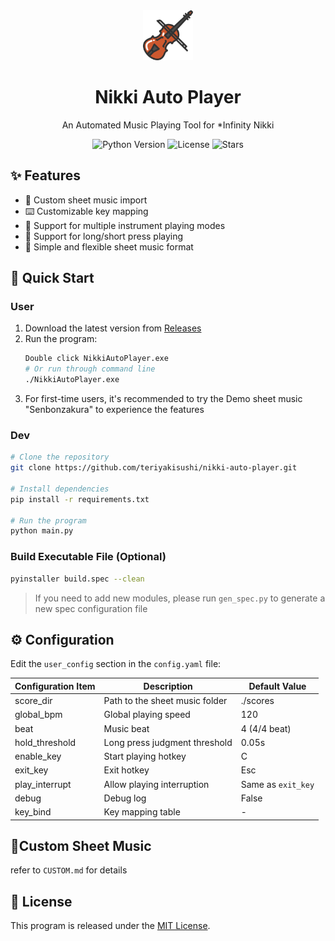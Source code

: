 <div align="center">

  <img src="violin.ico" width="80" />
  <h1>Nikki Auto Player</h1>
  <p>An Automated Music Playing Tool for *Infinity Nikki</p>
  
  <p>
    <img src="https://img.shields.io/badge/Python-3.10+-blue.svg" alt="Python Version">
    <img src="https://img.shields.io/github/license/teriyakisushi/nikki-auto-player" alt="License">
    <img src="https://img.shields.io/github/stars/teriyakisushi/nikki-auto-player" alt="Stars">
  </p>
</div>

## ✨ Features

- 🎵 Custom sheet music import
- ⌨️ Customizable key mapping
- 🎸 Support for multiple instrument playing modes
- 🔄 Support for long/short press playing
- 📝 Simple and flexible sheet music format

## 🚀 Quick Start

### User

1. Download the latest version from [Releases](https://github.com/teriyakisushi/nikki-auto-player/releases)
2. Run the program:
   ```bash
   Double click NikkiAutoPlayer.exe
   # Or run through command line
   ./NikkiAutoPlayer.exe
   ```
3. For first-time users, it's recommended to try the Demo sheet music "Senbonzakura" to experience the features

### Dev

```bash
# Clone the repository
git clone https://github.com/teriyakisushi/nikki-auto-player.git

# Install dependencies
pip install -r requirements.txt

# Run the program
python main.py
```

### Build Executable File (Optional)

```bash
pyinstaller build.spec --clean
```
> If you need to add new modules, please run `gen_spec.py` to generate a new spec configuration file

## ⚙️ Configuration
Edit the `user_config` section in the `config.yaml` file:

| Configuration Item | Description                    | Default Value      |
| ------------------ | ------------------------------ | ------------------ |
| score_dir          | Path to the sheet music folder | ./scores           |
| global_bpm         | Global playing speed           | 120                |
| beat               | Music beat                     | 4 (4/4 beat)       |
| hold_threshold     | Long press judgment threshold  | 0.05s              |
| enable_key         | Start playing hotkey           | C                  |
| exit_key           | Exit hotkey                    | Esc                |
| play_interrupt     | Allow playing interruption     | Same as `exit_key` |
| debug              | Debug log                      | False              |
| key_bind           | Key mapping table              | -                  |

## 📝Custom Sheet Music

refer to `CUSTOM.md` for details

## 📝 License
This program is released under the [MIT License]().